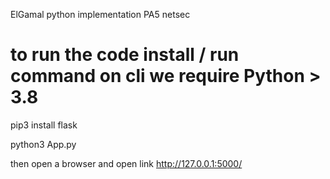 ElGamal python implementation
PA5 netsec

# to run the code install / run command on cli we require Python > 3.8
pip3 install flask

python3 App.py

then open a browser and open link 
http://127.0.0.1:5000/
